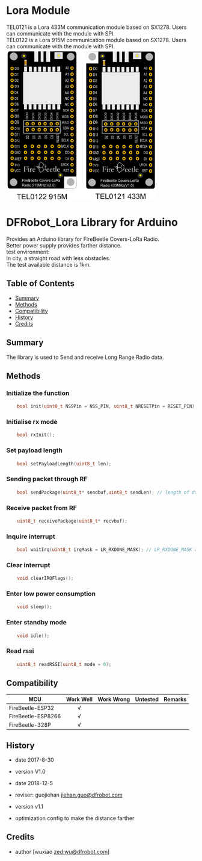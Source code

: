 # Lora Module
TEL0121 is a Lora 433M communication module based on SX1278. Users can communicate with the module with SPI. <br>
TEL0122 is a Lora 915M communication module based on SX1278. Users can communicate with the module with SPI.
<img width="400" height="400" src="https://raw.githubusercontent.com/DFRobot/binaryfiles/master/TEL0122/TEL0122svg1.png"/>

# DFRobot_Lora Library for Arduino

Provides an Arduino library for FireBeetle Covers-LoRa Radio. <br>
Better power supply provides farther distance. <br>
test environment: <br>
In city, a straight road with less obstacles. <br>
The test available distance is 1km.

## Table of Contents

* [Summary](#summary)
* [Methods](#methods)
* [Compatibility](#compatibility)
* [History](#history)
* [Credits](#credits)
<snippet>
<content>

## Summary
The library is used to Send and receive Long Range Radio data.

## Methods
### Initialize the function

```C++
    bool init(uint8_t NSSPin = NSS_PIN, uint8_t NRESETPin = RESET_PIN);
```

### Initialise rx mode

```C++
    bool rxInit();
```

### Set payload length

```C++
    bool setPayloadLength(uint8_t len);
```

### Sending packet through RF
```C++
    bool sendPackage(uint8_t* sendbuf,uint8_t sendLen); // length of data to send,less than 64 bytes
```

### Receive packet from RF

```C++
    uint8_t receivePackage(uint8_t* recvbuf);
```

### Inquire interrupt

```C++
    bool waitIrq(uint8_t irqMask = LR_RXDONE_MASK); // LR_RXDONE_MASK and LR_TXDONE_MASK
```

### Clear interrupt

```C++
    void clearIRQFlags();
```

### Enter low power consumption

```C++
    void sleep();
```

### Enter standby mode

```C++
    void idle();
```

### Read rssi

```C++
    uint8_t readRSSI(uint8_t mode = 0);
```

## Compatibility

MCU                | Work Well | Work Wrong | Untested  | Remarks
------------------ | :----------: | :----------: | :---------: | -----
FireBeetle-ESP32  |      √       |             |            | 
FireBeetle-ESP8266  |      √       |             |            | 
FireBeetle-328P |      √       |             |            | 

## History

- date 2017-8-30
- version V1.0

- date 2018-12-5
- reviser: guojiehan jiehan.guo@dfrobot.com
- version v1.1
- optimization config to make the distance farther

## Credits

- author [wuxiao  <zed.wu@dfrobot.com>]
